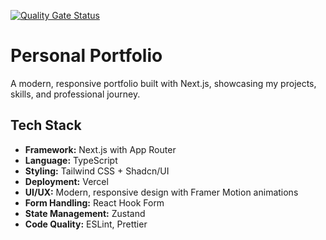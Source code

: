 [![Quality Gate Status](https://sonarcloud.io/api/project_badges/measure?project=Icasso_portfolio&metric=alert_status)](https://sonarcloud.io/summary/new_code?id=Icasso_portfolio)
# Personal Portfolio

A modern, responsive portfolio built with Next.js, showcasing my projects, skills, and professional journey.

## Tech Stack

- **Framework:** Next.js with App Router
- **Language:** TypeScript
- **Styling:** Tailwind CSS + Shadcn/UI
- **Deployment:** Vercel
- **UI/UX:** Modern, responsive design with Framer Motion animations
- **Form Handling:** React Hook Form
- **State Management:** Zustand
- **Code Quality:** ESLint, Prettier
